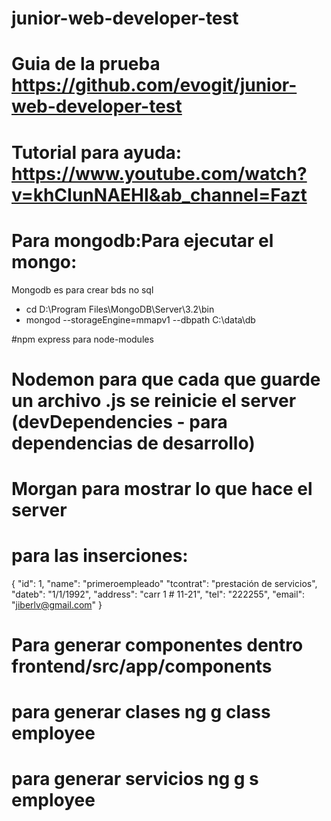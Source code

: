 # junior-web-developer-test
# Guia de la prueba https://github.com/evogit/junior-web-developer-test
# Tutorial para ayuda: https://www.youtube.com/watch?v=khCIunNAEHI&ab_channel=Fazt
# Para mongodb:Para ejecutar el mongo:
Mongodb es para crear bds no sql

- cd D:\Program Files\MongoDB\Server\3.2\bin
- mongod --storageEngine=mmapv1 --dbpath C:\data\db

#npm express para node-modules
# Nodemon para que cada que guarde un archivo .js se reinicie el server (devDependencies - para dependencias de desarrollo)
# Morgan para mostrar lo que hace el server

# para las inserciones:
{
    "id": 1,
    "name": "primeroempleado"
    "tcontrat": "prestación de servicios",
    "dateb": "1/1/1992",
    "address": "carr 1 # 11-21",
    "tel": "222255",
    "email": "jiberlv@gmail.com"
}

# Para generar componentes dentro frontend/src/app/components
# para generar clases ng g class employee
# para generar servicios ng g s employee

